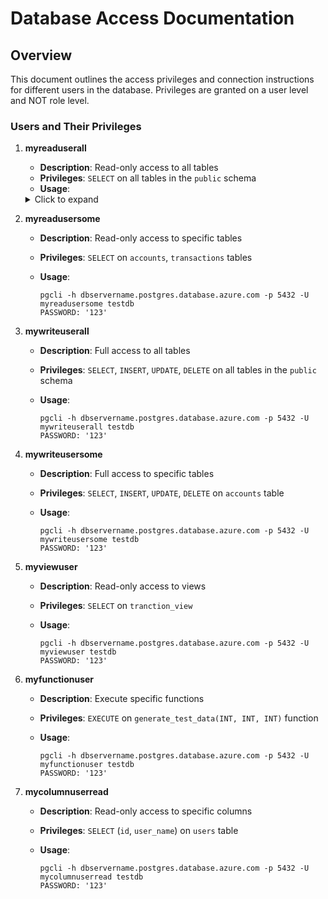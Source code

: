 # Database Access Documentation

## Overview

This document outlines the access privileges and connection instructions for different users in the database. Privileges are granted on a user level and NOT role level.

### Users and Their Privileges

1. **myreaduserall**
   - **Description**: Read-only access to all tables
   - **Privileges**: `SELECT` on all tables in the `public` schema
   - **Usage**:
    <details>
    <summary>Click to expand</summary>

     ```
     pgcli -h dbservername.postgres.database.azure.com -p 5432 -U myreaduserall testdb
     PASSWORD: '123'
     ```

     Example
     ```sql
     SELECT * FROM users;
     ```
     </details>

2. **myreadusersome**
   - **Description**: Read-only access to specific tables
   - **Privileges**: `SELECT` on `accounts`, `transactions` tables
   - **Usage**:

     ```
     pgcli -h dbservername.postgres.database.azure.com -p 5432 -U myreadusersome testdb
     PASSWORD: '123'
     ```

3. **mywriteuserall**
   - **Description**: Full access to all tables
   - **Privileges**: `SELECT`, `INSERT`, `UPDATE`, `DELETE` on all tables in the `public` schema
   - **Usage**:

     ```
     pgcli -h dbservername.postgres.database.azure.com -p 5432 -U mywriteuserall testdb
     PASSWORD: '123'
     ```

4. **mywriteusersome**
   - **Description**: Full access to specific tables
   - **Privileges**: `SELECT`, `INSERT`, `UPDATE`, `DELETE` on `accounts` table
   - **Usage**:

     ```
     pgcli -h dbservername.postgres.database.azure.com -p 5432 -U mywriteusersome testdb
     PASSWORD: '123'
     ```

5. **myviewuser**
   - **Description**: Read-only access to views
   - **Privileges**: `SELECT` on `tranction_view`
   - **Usage**:

     ```
     pgcli -h dbservername.postgres.database.azure.com -p 5432 -U myviewuser testdb
     PASSWORD: '123'
     ```

6. **myfunctionuser**
   - **Description**: Execute specific functions
   - **Privileges**: `EXECUTE` on `generate_test_data(INT, INT, INT)` function
   - **Usage**:

     ```
     pgcli -h dbservername.postgres.database.azure.com -p 5432 -U myfunctionuser testdb
     PASSWORD: '123'
     ```

7. **mycolumnuserread**
   - **Description**: Read-only access to specific columns
   - **Privileges**: `SELECT` (`id`, `user_name`) on `users` table
   - **Usage**:

     ```
     pgcli -h dbservername.postgres.database.azure.com -p 5432 -U mycolumnuserread testdb
     PASSWORD: '123'
     ```

